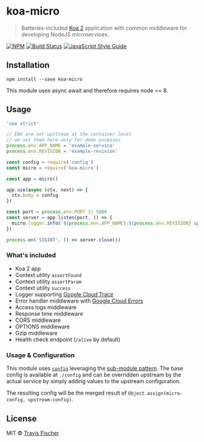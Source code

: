 # koa-micro

> Batteries-included [Koa 2](http://koajs.com/) application with common middleware for developing NodeJS microservices.

[![NPM](https://img.shields.io/npm/v/koa-micro.svg)](https://www.npmjs.com/package/koa-micro) [![Build Status](https://travis-ci.org/transitive-bullshit/koa-micro.svg?branch=master)](https://travis-ci.org/transitive-bullshit/koa-micro) [![JavaScript Style Guide](https://img.shields.io/badge/code_style-standard-brightgreen.svg)](https://standardjs.com)

## Installation

```
npm install --save koa-micro
```

This module uses async await and therefore requires node >= 8.

## Usage

```js
'use strict'

// ENV are set upstream at the container level
// we set them here only for demo purposes
process.env.APP_NAME = 'example-service'
process.env.REVISION = 'example-revision'

const config = require('config')
const micro = require('koa-micro')

const app = micro()

app.use(async (ctx, next) => {
  ctx.body = config
})

const port = process.env.PORT || 5000
const server = app.listen(port, () => {
  micro.logger.info(`${process.env.APP_NAME}:${process.env.REVISION} up @ http://localhost:${port}`)
})

process.on('SIGINT', () => server.close())
```

### What's included

  * Koa 2 app
  * Context utility `assertFound`
  * Context utility `assertParam`
  * Context utility `success`
  * Logger supporting [Google Cloud Trace](https://console.cloud.google.com/traces/traces?project=infinite-hope-145120&start=1488614433575&end=1488700833575)
  * Error handler middleware with [Google Cloud Errors](https://console.cloud.google.com/errors?time=PT1H&refresh=off&order=COUNT_DESC&project=infinite-hope-145120)
  * Access logs middleware
  * Response time middleware
  * CORS middleware
  * OPTIONS middleware
  * Gzip middleware
  * Health check endpoint (`/alive` by default)

### Usage & Configuration

This module uses [`config`](https://github.com/lorenwest/node-config) leveraging the [sub-module pattern](https://github.com/lorenwest/node-config/wiki/Sub-Module-Configuration). The base config is available at `./config` and can be overridden upstream by the actual service by simply adding values to the upstream configuration.

The resulting config will be the merged result of `Object.assign(micro-config, upstream-config)`.

## License

MIT © [Travis Fischer](https://github.com/transitive-bullshit)
